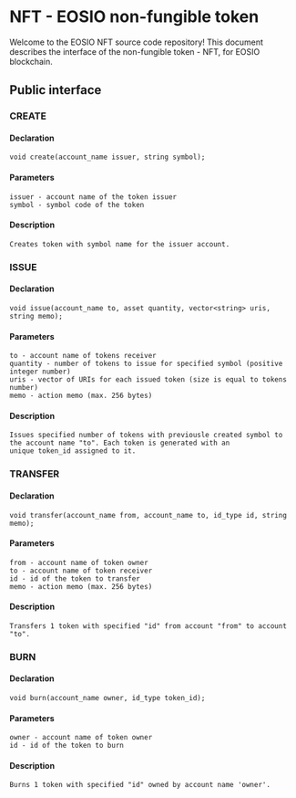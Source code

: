 # NFT - EOSIO non-fungible token

Welcome to the EOSIO NFT source code repository! This document describes the interface of the non-fungible token - NFT, for EOSIO blockchain.

## Public interface
### CREATE
#### Declaration
	void create(account_name issuer, string symbol);
	
#### Parameters
	issuer - account name of the token issuer
	symbol - symbol code of the token
	
#### Description
	Creates token with symbol name for the issuer account.
	
### ISSUE
#### Declaration
	void issue(account_name to, asset quantity, vector<string> uris, string memo);
	
#### Parameters
	to - account name of tokens receiver
	quantity - number of tokens to issue for specified symbol (positive integer number)
	uris - vector of URIs for each issued token (size is equal to tokens number)
	memo - action memo (max. 256 bytes)
	
#### Description
	Issues specified number of tokens with previousle created symbol to the account name "to". Each token is generated with an               unique token_id assigned to it. 

### TRANSFER
#### Declaration
	void transfer(account_name from, account_name to, id_type id, string memo);
	
#### Parameters
	from - account name of token owner
	to - account name of token receiver
	id - id of the token to transfer 
	memo - action memo (max. 256 bytes)
	
#### Description
	Transfers 1 token with specified "id" from account "from" to account "to".
	
### BURN
#### Declaration
	void burn(account_name owner, id_type token_id);
	
#### Parameters
	owner - account name of token owner
	id - id of the token to burn 
	
#### Description
	Burns 1 token with specified "id" owned by account name 'owner'.
